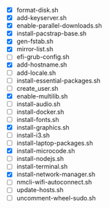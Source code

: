 - [x] format-disk.sh
- [x] add-keyserver.sh
- [x] enable-parallel-downloads.sh
- [x] install-pacstrap-base.sh
- [x] gen-fstab.sh
- [x] mirror-list.sh
- [ ] efi-grub-config.sh
- [x] add-hostname.sh
- [ ] add-locale.sh
- [ ] install-essential-packages.sh
- [ ] create_user.sh
- [x] enable-multilib.sh
- [ ] install-audio.sh
- [ ] install-docker.sh
- [ ] install-fonts.sh
- [x] install-graphics.sh
- [ ] install-i3.sh
- [ ] install-laptop-packages.sh
- [x] install-microcode.sh
- [ ] install-nodejs.sh
- [ ] install-terminal.sh
- [x] install-network-manager.sh
- [ ] nmcli-wifi-autoconnect.sh
- [ ] update-hosts.sh
- [ ] uncomment-wheel-sudo.sh
